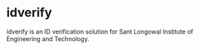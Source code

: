 # idverify
idverify is an ID verification solution for Sant Longowal Institute of Engineering and Technology.
